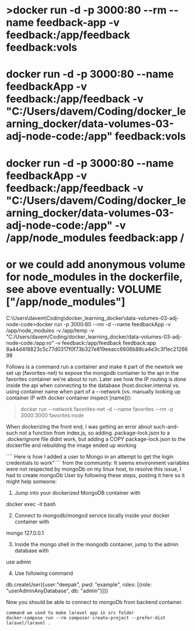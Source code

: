 
# >docker run -d -p 3000:80 --rm --name feedback-app -v feedback:/app/feedback feedback:vols 
# docker run -d -p 3000:80 --name feedbackApp -v feedback:/app/feedback -v "C:/Users/davem/Coding/docker_learning_docker/data-volumes-03-adj-node-code:/app" feedback:vols 
# docker run -d -p 3000:80 --name feedbackApp -v feedback:/app/feedback -v "C:/Users/davem/Coding/docker_learning_docker/data-volumes-03-adj-node-code:/app" -v /app/node_modules feedback:app /
# or we could add anonymous volume for node_modules in the dockerfile, see above eventually:  VOLUME ["/app/node_modules"]

C:\Users\davem\Coding\docker_learning_docker\data-volumes-03-adj-node-code>docker run -p 3000:80 --rm -d 
--name feedbackApp -v /app/node_modules -v /app/temp -v "C:/Users/davem/Coding/docker_learning_docker/data-volumes-03-adj-node-code:/app:ro" -v feedback:/app/feedback feedback:app
8a44d4f8823c5c77d0317f0f73b327e819eeacc6606b88ca4e3c3f1ec2126698

Follows is a command run a container and make it part of the newtork we set up (favorites-net) to
expose the mongodb container to the api in the favorites container we're about to run.  Later
see how the IP routing is done inside the api when connecting to the database (host.docker.internal 
vs. using container name when part of a --network (vs. manually looking up container IP with 
docker container inspect [name])):
>docker run --network favorites-net -d --name favorites --rm -p 3000:3000 favorites:node

When dockerizing the front end, I was getting an error about such-and-such not a function from index.js,
so adding .package-lock.json to a .dockerignore file didnt work, but adding a COPY package-lock.json to the
dockerfile and rebuilding the image ended up working

```` Here is how I added a user to Mongo in an attempt to get the login credentials to work" ```
from the community:
It seems environment variables were not respected by mongoDb on my linux host, to resolve this issue, I had to create mongoDb User by following these steps, posting it here so it might help someone:

1. Jump into your dockerized MongoDB container with

docker exec -it <mongo-container-name or mongo-container-id> bash

2. Connect to mongodb/mongod service locally inside your docker container with

mongo 127.0.0.1

3. Inside the mongo shell in the mongodb container, jump to the admin database with

use admin

4. Use following command

db.createUser({user:"deepak", pwd: "example", roles: [{role: "userAdminAnyDatabase", db: "admin"}]})

Now you should be able to connect to mongoDb from backend container.

`````````````````
command we used to make laravel app in src folder
docker-compose run --rm composer create-project --prefer-dist laravel/laravel .
